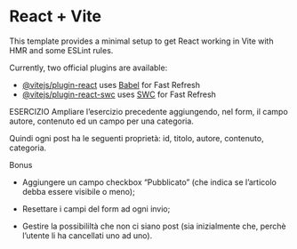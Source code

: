 # React + Vite

This template provides a minimal setup to get React working in Vite with HMR and some ESLint rules.

Currently, two official plugins are available:

- [@vitejs/plugin-react](https://github.com/vitejs/vite-plugin-react/blob/main/packages/plugin-react/README.md) uses [Babel](https://babeljs.io/) for Fast Refresh
- [@vitejs/plugin-react-swc](https://github.com/vitejs/vite-plugin-react-swc) uses [SWC](https://swc.rs/) for Fast Refresh


ESERCIZIO
Ampliare l’esercizio precedente aggiungendo, nel form, il campo autore, contenuto ed un campo per una categoria.

Quindi ogni post ha le seguenti proprietà: id, titolo, autore, contenuto, categoria.

Bonus
- Aggiungere un campo checkbox “Pubblicato” (che indica se l’articolo debba essere visibile o meno);

- Resettare i campi del form ad ogni invio;

- Gestire la possibililtà che non ci siano post (sia inizialmente che, perchè l’utente li ha cancellati uno ad uno).